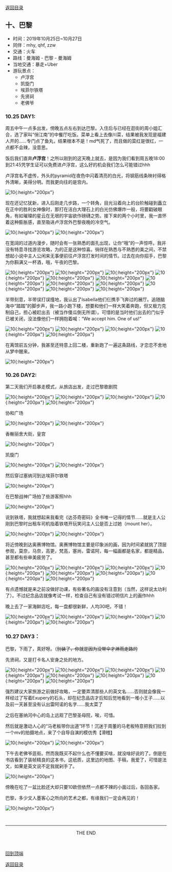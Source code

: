 [返回目录](README.md)

## 十、巴黎

- 时间：2019年10月25日~10月27日
- 同伴：mhy, qhf, zzw
- 交通：火车
- 路线：曼海姆 - 巴黎 - 曼海姆
- 当地交通：暴走+Uber
- 游玩景点：
    - 卢浮宫
    - 凯旋门
    - 埃菲尔铁塔
    - 先贤祠
    - 老佛爷

### 10.25 DAY1: 

周五中午一点多出发，傍晚五点左右到达巴黎。入住后与已经在逛街的周小姐汇合，选了家叫“俏江南”的中餐厅吃饭。菜单上看上去像川菜，结果被我发现是福建人开的……专门点了鱼丸，结果根本不是！md气死了，而且做的菜红是很红，一点都不会辣，没意思。

饭后我们直奔**卢浮宫**！之所以刚到的这天晚上就去，是因为我们看到周五晚18:00到21:45凭学生证可以免费进卢浮宫，这么好的机会我们怎么可能错过hhh

卢浮宫名不虚传，外头的pyramid在夜色中闪着清亮的白光，将钢筋线条映衬得格外清晰，美得分明。而我更向往的是宫内。

![10](paris_images/paris1.JPG){:height="200px"}

现在还记忆犹新，进入后刚走几步路，一个转角，目光沿着向上的台阶触碰到矗立在正中的胜利女神像时，那打在洁白大理石上的白光仿佛爆炸一般，将要戳破眼角，有如璀璨的星云在无垠的宇宙欲作磅礴之势。接下来的两个小时里，我一直怀着这种膨胀感，直至吸进卢浮宫外巴黎夜晚的冷空气。

![10](paris_images/paris2.JPG){:height="200px"}
![10](paris_images/paris3.JPG){:height="200px"}

在宽阔的过道内漫步，随时会有一张熟悉的面孔出现，让你“哦”的一声惊呼。我并没有特意寻找游览攻略，为的正是这种惊喜。徜徉在熟悉与不熟悉的美之间，不禁想起小说中主人公闲来无事便前往卢浮宫打发时间的情节。过去在向你招手，巴黎为你斟满又一杯酒，哦，午夜的巴黎。

![10](paris_images/paris4.JPG){:height="200px"}
![10](paris_images/paris5.JPG){:height="200px"}
![10](paris_images/paris6.JPG){:height="200px"}
![10](paris_images/paris7.JPG){:height="200px"}
![10](paris_images/paris8.JPG){:height="200px"}
![10](paris_images/paris9.JPG){:height="200px"}
![10](paris_images/paris10.JPG){:height="200px"}
![10](paris_images/paris11.JPG){:height="200px"}
![10](paris_images/paris12.JPG){:height="200px"}
![10](paris_images/paris13.JPG){:height="200px"}
![10](paris_images/paris14.JPG){:height="200px"}
![10](paris_images/paris15.JPG){:height="200px"}

半带刻意，半带误打误撞地，我认出了Isabella他们仨携手飞奔过的展厅。追随脑海中“踏踏”的脚步声，我一路小跑下楼，想要和他们一样大笑着奔跑，但又极力克制自己，担心被赶出去（被当作傻瓜倒无所谓）。可惜的是当时他们出去的门似乎已被关闭，没法像他们一样拥抱着喊：“We accept him. One of us!”

![10](paris_images/paris16.JPG){:height="200px"}
![10](paris_images/paris17.JPG){:height="200px"}
![10](paris_images/paris18.JPG){:height="200px"}
![10](paris_images/paris19.JPG){:height="200px"}
![10](paris_images/paris20.JPG){:height="200px"}

在离馆前五分钟，我甚至还特意上回二楼，重新跑了一遍这条路线，才恋恋不舍地从梦中醒来。

![10](paris_images/paris21.JPG){:height="200px"}

### 10.26 DAY2: 

第二天我们开启暴走模式，从旅店出发，走过巴黎歌剧院

![10](paris_images/paris22.JPG){:height="200px"}
![10](paris_images/paris23.JPG){:height="200px"}
![10](paris_images/paris24.JPG){:height="200px"}
![10](paris_images/paris30.JPG){:height="200px"}
![10](paris_images/paris31.JPG){:height="200px"}

协和广场

![10](paris_images/paris25.JPG){:height="200px"}
![10](paris_images/paris26.JPG){:height="200px"}

香榭丽舍大街，皇宫

![10](paris_images/paris27.JPG){:height="200px"}

凯旋门

![10](paris_images/paris28.JPG){:height="200px"}
![10](paris_images/paris29.JPG){:height="200px"}

然后穿过塞纳河到达埃菲尔铁塔

![10](paris_images/paris32.JPG){:height="200px"}

在巴黎战神广场拍了些游客照hhh

![10](paris_images/paris33.JPG){:height="200px"}

说到铁塔，我就想起来我看完《达芬奇密码》全书唯一记得的情节……就是主人公刚到巴黎时出租车司机指着铁塔开玩笑问主人公是否上过她（mount her）。

![10](paris_images/paris35.JPG){:height="200px"}
![10](paris_images/paris36.JPG){:height="200px"}

将近傍晚到达奥赛博物馆。奥赛博物馆主要是印象派的画，因为时间紧就挑了顶层参观，莫奈，马奈，高更，梵高，塞尚，雷诺阿，每一幅画都是名家，都是精品，甚至都有些审美疲劳了。

![10](paris_images/paris37.JPG){:height="200px"}
![10](paris_images/paris39.JPG){:height="200px"}
![10](paris_images/paris40.JPG){:height="200px"}
![10](paris_images/paris43.JPG){:height="200px"}
![10](paris_images/paris44.JPG){:height="200px"}
![10](paris_images/paris45.JPG){:height="200px"}
![10](paris_images/paris47.JPG){:height="200px"}
![10](paris_images/paris48.JPG){:height="200px"}

有点遗憾就是来之前没做好功课，有些著名的画没有注意到（当然，这样说太功利了）。不过纪念品店就像考试一样，检查自己有没有错过明信片上的画作hhh

晚上去了一家海鲜店吃，每一盘都很新鲜，人均30吧，不错！

![10](paris_images/paris49.JPG){:height="200px"}
![10](paris_images/paris50.JPG){:height="200px"}
![10](paris_images/paris51.JPG){:height="200px"}
![10](paris_images/paris52.JPG){:height="200px"}
![10](paris_images/paris53.JPG){:height="200px"}

### 10.27 DAY3：

巴黎，下雨了，真好呀。（~~别装了，你就是因为没带伞才淋雨走路的~~

先贤祠，又是打卡名人安身之处的地方。

![10](paris_images/paris54.JPG){:height="200px"}
![10](paris_images/paris55.JPG){:height="200px"}
![10](paris_images/paris56.JPG){:height="200px"}
![10](paris_images/paris57.JPG){:height="200px"}
![10](paris_images/paris58.JPG){:height="200px"}
![10](paris_images/paris59.JPG){:height="200px"}
![10](paris_images/paris60.JPG){:height="200px"}
![10](paris_images/paris61.JPG){:height="200px"}

强烈建议大家旅游之前做好攻略，一定要弄清那些人的英文名……否则就会像我一样经过了写着Exupery的石头，却在纪念品店才后知后觉地看到一堆小王子……以及前一天甚至没有认出雷阿诺的名字……我太菜了

之后在塞纳河中心的岛上远观了巴黎圣母院，唉，可惜。

然后就是激动人心的“马老板带你出道”环节！沉迷于周董的马老板特意把我们拉到一个mv的拍摄地点，来了个自导自演的模仿秀【滑稽】

![10](paris_images/paris64.JPG){:height="200px"}
![10](paris_images/paris63.JPG){:height="200px"}

下午去老佛爷逛街。然而我既买不起什么也不懂要买啥，就没啥好说的了。倒是在书店看到了装帧精良的这本书，这纸质，这里边的地图、手稿，我爱了，可惜是法文，如果是英文说不定我就剁手了。

![10](paris_images/paris62.JPG){:height="200px"}

傍晚在吃了一盆比脸还大却只要10欧但依然一点都不辣的小面过后，各回各家。

巴黎，多少文人墨客心之所向的艺术之都，有缘我们一定会再见的！

![10](paris_images/paris65.JPG){:height="200px"}

&nbsp;

---
<center>THE END</center>

&nbsp;

[回到顶端](#十巴黎)

[返回目录](README.md)